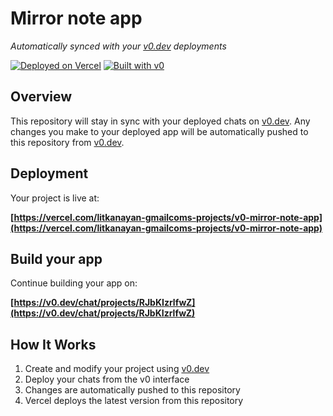 # Mirror note app

*Automatically synced with your [v0.dev](https://v0.dev) deployments*

[![Deployed on Vercel](https://img.shields.io/badge/Deployed%20on-Vercel-black?style=for-the-badge&logo=vercel)](https://vercel.com/litkanayan-gmailcoms-projects/v0-mirror-note-app)
[![Built with v0](https://img.shields.io/badge/Built%20with-v0.dev-black?style=for-the-badge)](https://v0.dev/chat/projects/RJbKIzrlfwZ)

## Overview

This repository will stay in sync with your deployed chats on [v0.dev](https://v0.dev).
Any changes you make to your deployed app will be automatically pushed to this repository from [v0.dev](https://v0.dev).

## Deployment

Your project is live at:

**[https://vercel.com/litkanayan-gmailcoms-projects/v0-mirror-note-app](https://vercel.com/litkanayan-gmailcoms-projects/v0-mirror-note-app)**

## Build your app

Continue building your app on:

**[https://v0.dev/chat/projects/RJbKIzrlfwZ](https://v0.dev/chat/projects/RJbKIzrlfwZ)**

## How It Works

1. Create and modify your project using [v0.dev](https://v0.dev)
2. Deploy your chats from the v0 interface
3. Changes are automatically pushed to this repository
4. Vercel deploys the latest version from this repository